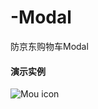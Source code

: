 # -Modal
防京东购物车Modal

#### 演示实例

![Mou icon](https://github.com/daniulaolu/-Modal/blob/master/1111.gif)
